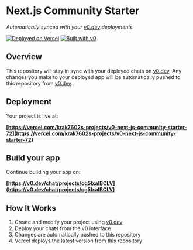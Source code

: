 # Next.js Community Starter

*Automatically synced with your [v0.dev](https://v0.dev) deployments*

[![Deployed on Vercel](https://img.shields.io/badge/Deployed%20on-Vercel-black?style=for-the-badge&logo=vercel)](https://vercel.com/krak7602s-projects/v0-next-js-community-starter-72)
[![Built with v0](https://img.shields.io/badge/Built%20with-v0.dev-black?style=for-the-badge)](https://v0.dev/chat/projects/cg5lxaIBCLV)

## Overview

This repository will stay in sync with your deployed chats on [v0.dev](https://v0.dev).
Any changes you make to your deployed app will be automatically pushed to this repository from [v0.dev](https://v0.dev).

## Deployment

Your project is live at:

**[https://vercel.com/krak7602s-projects/v0-next-js-community-starter-72](https://vercel.com/krak7602s-projects/v0-next-js-community-starter-72)**

## Build your app

Continue building your app on:

**[https://v0.dev/chat/projects/cg5lxaIBCLV](https://v0.dev/chat/projects/cg5lxaIBCLV)**

## How It Works

1. Create and modify your project using [v0.dev](https://v0.dev)
2. Deploy your chats from the v0 interface
3. Changes are automatically pushed to this repository
4. Vercel deploys the latest version from this repository

